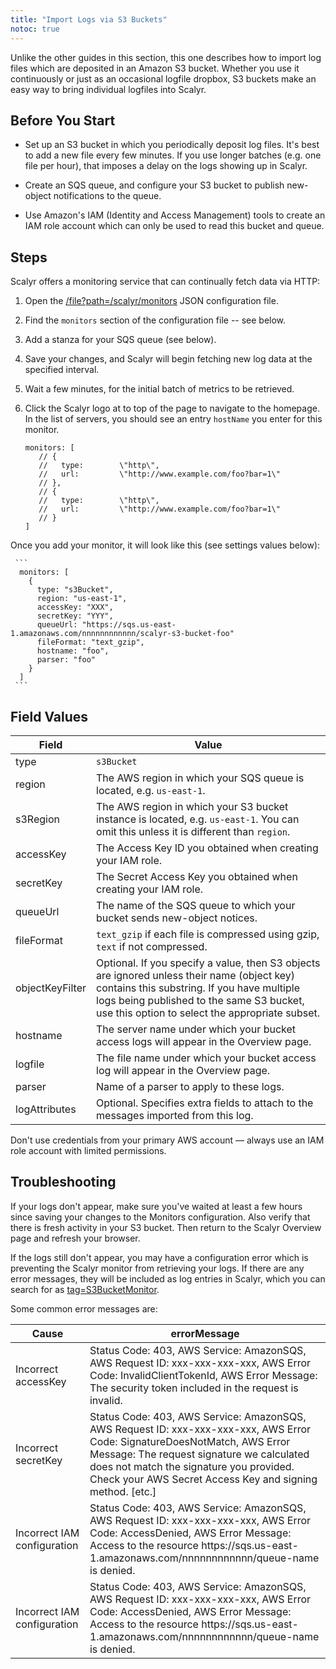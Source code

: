 ```yaml
---
title: "Import Logs via S3 Buckets"
notoc: true
---
```


Unlike the other guides in this section, this one describes how to import log files which are deposited in an Amazon S3 
bucket. Whether you use it continuously or just as an occasional logfile dropbox, S3 buckets make an easy way to bring
individual logfiles into Scalyr.


## Before You Start

- Set up an S3 bucket in which you periodically deposit log files. It's best to add a new file every few minutes.
If you use longer batches (e.g. one file per hour), that imposes a delay on the logs showing up in Scalyr.

- Create an SQS queue, and configure your S3 bucket to publish new-object notifications to the queue.

- Use Amazon's IAM (Identity and Access Management) tools to create an IAM role account which can only be
used to read this bucket and queue. 


## Steps

Scalyr offers a monitoring service that can continually fetch data via HTTP:

1. Open the [/file?path=/scalyr/monitors](/file?path=%2Fscalyr%2Fmonitors) JSON configuration file.

1. Find the ``monitors`` section of the configuration file -- see below.

1. Add a stanza for your SQS queue (see below). 

1. Save your changes, and Scalyr will begin fetching new log data at the specified interval.

1. Wait a few minutes, for the initial batch of metrics to be retrieved.

1. Click the Scalyr logo at to top of the page to navigate to the homepage. In the list of servers, you should see an entry ``hostName`` you enter for this monitor.

     ```
     monitors: [
        // {
        //   type:        \"http\",
        //   url:         \"http://www.example.com/foo?bar=1\"
        // },
        // {
        //   type:        \"http\",
        //   url:         \"http://www.example.com/foo?bar=1\"
        // }
     ]
     ```

Once you add your monitor, it will look like this (see settings values below):

     ```
      monitors: [
        {
          type: "s3Bucket",
          region: "us-east-1",
          accessKey: "XXX",
          secretKey: "YYY",
          queueUrl: "https://sqs.us-east-1.amazonaws.com/nnnnnnnnnnnn/scalyr-s3-bucket-foo"
          fileFormat: "text_gzip",
          hostname: "foo",
          parser: "foo"
        }
      ]
     ```

## Field Values


Field                       | Value
---|---
type                        |  ``s3Bucket``
region                      | The AWS region in which your SQS queue is located, e.g. ``us-east-1``.
s3Region                    | The AWS region in which your S3 bucket instance is located, e.g. ``us-east-1``.  You can omit this unless it is different than ``region``.
accessKey                   | The Access Key ID you obtained when creating your IAM role.
secretKey                   | The Secret Access Key you obtained when creating your IAM role.
queueUrl                    | The name of the SQS queue to which your bucket sends new-object notices.
fileFormat                  | ``text_gzip`` if each file is compressed using gzip, ``text`` if not compressed.
objectKeyFilter             | Optional. If you specify a value, then S3 objects are ignored unless their name (object key) contains this substring. If you have multiple logs being published to the same S3 bucket, use this option to select the appropriate subset.
hostname                    | The server name under which your bucket access logs will appear in the Overview page.
logfile                     | The file name under which your bucket access log will appear in the Overview page.
parser                      | Name of a parser to apply to these logs.
logAttributes               | Optional. Specifies extra fields to attach to the messages imported from this log. 

Don't use credentials from your primary AWS account &mdash; always use an IAM role account with limited permissions. 


## Troubleshooting

If your logs don't appear, make sure you've waited at least a few hours since saving your changes to the Monitors
configuration. Also verify that there is fresh activity in your S3 bucket.
Then return to the Scalyr Overview page and refresh your browser.

If the logs still don't appear, you may have a configuration error which is preventing the Scalyr monitor from retrieving
your logs. If there are any error messages, they will be included as log entries in Scalyr, which you can search for as 
[tag=S3BucketMonitor](/events?filter=tag%3D%27S3BucketMonitor%27). 

Some common error messages are:
           
Cause                       | errorMessage
---|---
Incorrect accessKey         | Status Code: 403, AWS Service: AmazonSQS, AWS Request ID: xxx-xxx-xxx-xxx, AWS Error Code: InvalidClientTokenId, AWS Error Message: The security token included in the request is invalid.
Incorrect secretKey         | Status Code: 403, AWS Service: AmazonSQS, AWS Request ID: xxx-xxx-xxx-xxx, AWS Error Code: SignatureDoesNotMatch, AWS Error Message: The request signature we calculated does not match the signature you provided. Check your AWS Secret Access Key and signing method. [etc.]
Incorrect IAM configuration | Status Code: 403, AWS Service: AmazonSQS, AWS Request ID: xxx-xxx-xxx-xxx, AWS Error Code: AccessDenied, AWS Error Message: Access to the resource https&colon;//sqs.us-east-1.amazonaws.com/nnnnnnnnnnnn/queue-name is denied.
Incorrect IAM configuration | Status Code: 403, AWS Service: AmazonSQS, AWS Request ID: xxx-xxx-xxx-xxx, AWS Error Code: AccessDenied, AWS Error Message: Access to the resource https&colon;//sqs.us-east-1.amazonaws.com/nnnnnnnnnnnn/queue-name is denied.


